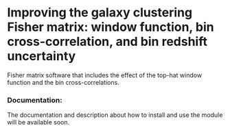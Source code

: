 # Improving the galaxy clustering Fisher matrix: window function, bin cross-correlation, and bin redshift uncertainty
Fisher matrix software that includes the effect of the top-hat window function and the bin cross-correlations.

### Documentation:
The documentation and description about how to install and use the module will be available soon.
